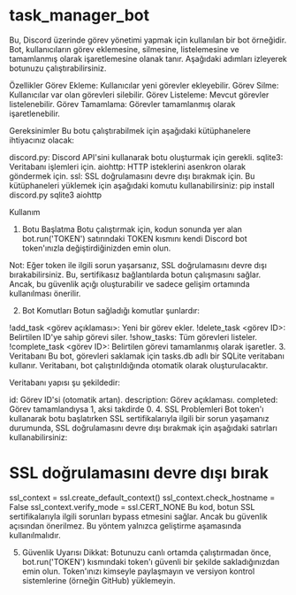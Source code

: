 # task_manager_bot
Bu, Discord üzerinde görev yönetimi yapmak için kullanılan bir bot örneğidir. Bot, kullanıcıların görev eklemesine, silmesine, listelemesine ve tamamlanmış olarak işaretlemesine olanak tanır. Aşağıdaki adımları izleyerek botunuzu çalıştırabilirsiniz.

Özellikler
Görev Ekleme: Kullanıcılar yeni görevler ekleyebilir.
Görev Silme: Kullanıcılar var olan görevleri silebilir.
Görev Listeleme: Mevcut görevler listelenebilir.
Görev Tamamlama: Görevler tamamlanmış olarak işaretlenebilir.

Gereksinimler
Bu botu çalıştırabilmek için aşağıdaki kütüphanelere ihtiyacınız olacak:

discord.py: Discord API'sini kullanarak botu oluşturmak için gerekli.
sqlite3: Veritabanı işlemleri için.
aiohttp: HTTP isteklerini asenkron olarak göndermek için.
ssl: SSL doğrulamasını devre dışı bırakmak için.
Bu kütüphaneleri yüklemek için aşağıdaki komutu kullanabilirsiniz:
pip install discord.py sqlite3 aiohttp

Kullanım
1. Botu Başlatma
Botu çalıştırmak için, kodun sonunda yer alan bot.run('TOKEN') satırındaki TOKEN kısmını kendi Discord bot token'ınızla değiştirdiğinizden emin olun.

Not: Eğer token ile ilgili sorun yaşarsanız, SSL doğrulamasını devre dışı bırakabilirsiniz. Bu, sertifikasız bağlantılarda botun çalışmasını sağlar. Ancak, bu güvenlik açığı oluşturabilir ve sadece gelişim ortamında kullanılması önerilir.

2. Bot Komutları
Botun sağladığı komutlar şunlardır:

!add_task <görev açıklaması>: Yeni bir görev ekler.
!delete_task <görev ID>: Belirtilen ID'ye sahip görevi siler.
!show_tasks: Tüm görevleri listeler.
!complete_task <görev ID>: Belirtilen görevi tamamlanmış olarak işaretler.
3. Veritabanı
Bu bot, görevleri saklamak için tasks.db adlı bir SQLite veritabanı kullanır. Veritabanı, bot çalıştırıldığında otomatik olarak oluşturulacaktır.

Veritabanı yapısı şu şekildedir:

id: Görev ID'si (otomatik artan).
description: Görev açıklaması.
completed: Görev tamamlandıysa 1, aksi takdirde 0.
4. SSL Problemleri
Bot token'ı kullanarak botu başlatırken SSL sertifikalarıyla ilgili bir sorun yaşamanız durumunda, SSL doğrulamasını devre dışı bırakmak için aşağıdaki satırları kullanabilirsiniz:

# SSL doğrulamasını devre dışı bırak
ssl_context = ssl.create_default_context()
ssl_context.check_hostname = False
ssl_context.verify_mode = ssl.CERT_NONE
Bu kod, botun SSL sertifikalarıyla ilgili sorunları bypass etmesini sağlar. Ancak bu güvenlik açısından önerilmez. Bu yöntem yalnızca geliştirme aşamasında kullanılmalıdır.

5. Güvenlik Uyarısı
Dikkat: Botunuzu canlı ortamda çalıştırmadan önce, bot.run('TOKEN') kısmındaki token'ı güvenli bir şekilde sakladığınızdan emin olun. Token'ınızı kimseyle paylaşmayın ve versiyon kontrol sistemlerine (örneğin GitHub) yüklemeyin.
